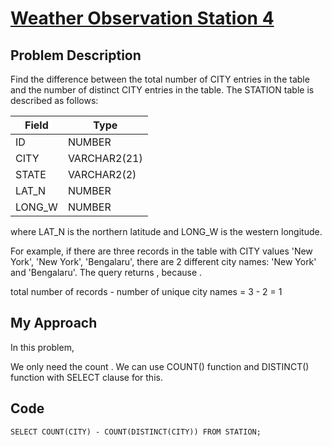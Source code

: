 # [Weather Observation Station 4](https://www.hackerrank.com/challenges/weather-observation-station-4/problem)

## Problem Description 
Find the difference between the total number of CITY entries in the table and the number of distinct CITY entries in the table.
The STATION table is described as follows:

| Field                     | Type                       | 
| --------------------------| ---------------------------|
| ID                        | NUMBER                     |
| CITY                      | VARCHAR2(21)               |
| STATE                     | VARCHAR2(2)                |
| LAT_N                     | NUMBER                     |
| LONG_W                    | NUMBER                     |

where LAT_N is the northern latitude and LONG_W is the western longitude.

For example, if there are three records in the table with CITY values 'New York', 'New York', 'Bengalaru', there are 2 different city names: 'New York' and 'Bengalaru'. The query returns , because .

total number of records - number of unique city names = 3 - 2 = 1 

## My Approach

In this problem,

We only need the count . We can use COUNT() function and DISTINCT() function with SELECT clause for this. 

## Code 
```
SELECT COUNT(CITY) - COUNT(DISTINCT(CITY)) FROM STATION;
```